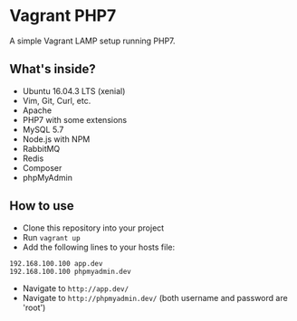 # Vagrant PHP7 

A simple Vagrant LAMP setup running PHP7.

## What's inside?

- Ubuntu 16.04.3 LTS (xenial)
- Vim, Git, Curl, etc.
- Apache
- PHP7 with some extensions
- MySQL 5.7
- Node.js with NPM
- RabbitMQ
- Redis
- Composer
- phpMyAdmin

## How to use

- Clone this repository into your project
- Run ``vagrant up``
- Add the following lines to your hosts file:
````
192.168.100.100 app.dev
192.168.100.100 phpmyadmin.dev
````
- Navigate to ``http://app.dev/`` 
- Navigate to ``http://phpmyadmin.dev/`` (both username and password are 'root')